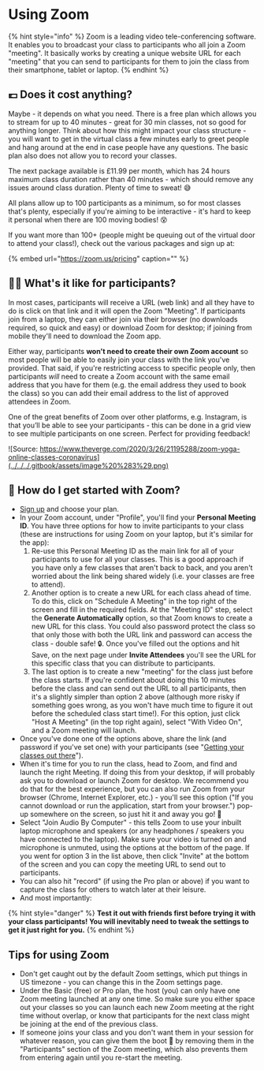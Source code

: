 # Using Zoom

{% hint style="info" %}
Zoom is a leading video tele-conferencing software. It enables you to broadcast your class to participants who all join a Zoom "meeting". It basically works by creating a unique website URL for each "meeting" that you can send to participants for them to join the class from their smartphone, tablet or laptop.
{% endhint %}

## 💷 Does it cost anything?

Maybe - it depends on what you need. There is a free plan which allows you to stream for up to 40 minutes - great for 30 min classes, not so good for anything longer. Think about how this might impact your class structure - you will want to get in the virtual class a few minutes early to greet people and hang around at the end in case people have any questions. The basic plan also does not allow you to record your classes.

The next package available is £11.99 per month, which has 24 hours maximum class duration rather than 40 minutes - which should remove any issues around class duration. Plenty of time to sweat! 😅

All plans allow up to 100 participants as a minimum, so for most classes that's plenty, especially if you're aiming to be interactive - it's hard to keep it personal when there are 100 moving bodies! 😵

If you want more than 100+ \(people might be queuing out of the virtual door to attend your class!\), check out the various packages and sign up at:

{% embed url="https://zoom.us/pricing" caption="" %}

## 🙆‍♂️ What's it like for participants?

In most cases, participants will receive a URL \(web link\) and all they have to do is click on that link and it will open the Zoom "Meeting". If participants join from a laptop, they can either join via their browser \(no downloads required, so quick and easy\) or download Zoom for desktop; if joining from mobile they'll need to download the Zoom app.

Either way, participants **won't need to create their own Zoom account** so most people will be able to easily join your class with the link you've provided. That said, if you're restricting access to specific people only, then participants _will_ need to create a Zoom account with the same email address that you have for them \(e.g. the email address they used to book the class\) so you can add their email address to the list of approved attendees in Zoom.

One of the great benefits of Zoom over other platforms, e.g. Instagram, is that you’ll be able to see your participants - this can be done in a grid view to see multiple participants on one screen. Perfect for providing feedback!

![Source: https://www.theverge.com/2020/3/26/21195288/zoom-yoga-online-classes-coronavirus](../../../.gitbook/assets/image%20%283%29.png)

## 🎲 How do I get started with Zoom?

* [Sign up](https://zoom.us/pricing) and choose your plan. 
* In your Zoom account, under "Profile", you'll find your **Personal Meeting ID**. You have three options for how to invite participants to your class \(these are instructions for using Zoom on your laptop, but it's similar for the app\): 
  1. Re-use this Personal Meeting ID as the main link for all of your participants to use for all your classes. This is a good approach if you have only a few classes that aren't back to back, and you aren't worried about the link being shared widely \(i.e. your classes are free to attend\). 
  2. Another option is to create a new URL for each class ahead of time. To do this, click on "Schedule A Meeting" in the top right of the screen and fill in the required fields. At the "Meeting ID" step, select the **Generate Automatically** option, so that Zoom knows to create a new URL for this class. You could also password protect the class so that only those with both the URL link and password can access the class - double safe! 🔒. Once you've filled out the options and hit Save, on the next page under **Invite Attendees** you'll see the URL for this specific class that you can distribute to participants. 
  3. The last option is to create a new "meeting" for the class just before the class starts. If you're confident about doing this 10 minutes before the class and can send out the URL to all participants, then it's a slightly simpler than option 2 above \(although more risky if something goes wrong, as you won't have much time to figure it out before the scheduled class start time!\). For this option, just click "Host A Meeting" \(in the top right again\), select "With Video On", and a Zoom meeting will launch. 
* Once you've done one of the options above, share the link \(and password if you've set one\) with your participants \(see "[Getting your classes out there](../../getting-your-class-out-there/)"\). 
* When it's time for you to run the class, head to Zoom, and find and launch the right Meeting. If doing this from your desktop, if will probably ask you to download or launch Zoom for desktop. We recommend you do that for the best experience, but you can also run Zoom from your browser \(Chrome, Internet Explorer, etc.\) - you'll see this option \("If you cannot download or run the application, start from your browser."\) pop-up somewhere on the screen, so just hit it and away you go!  🐎 
* Select "Join Audio By Computer" - this tells Zoom to use your inbuilt laptop microphone and speakers \(or any headphones / speakers you have connected to the laptop\). Make sure your video is turned on and microphone is unmuted, using the options at the bottom of the page. If you went for option 3 in the list above, then click "Invite" at the bottom of the screen and you can copy the meeting URL to send out to participants. 
* You can also hit "record" \(if using the Pro plan or above\) if you want to capture the class for others to watch later at their leisure. 
* And most importantly:

{% hint style="danger" %}
**Test it out with friends first before trying it with your class participants! You will inevitably need to tweak the settings to get it just right for you.**
{% endhint %}

## **Tips for using Zoom**

* Don't get caught out by the default Zoom settings, which put things in US timezone - you can change  this in the Zoom settings page. 
* Under the Basic \(free\) or Pro plan, the host \(you\) can only have one Zoom meeting launched at any one time. So make sure you either space out your classes so you can launch each new Zoom meeting at the right time without overlap, or know that participants for the next class might be joining at the end of the previous class.  
* If someone joins your class and you don't want them in your session for whatever reason, you can give them the boot 🥾 by removing them in the "Participants" section of the Zoom meeting, which also prevents them from entering again until you re-start the meeting.

